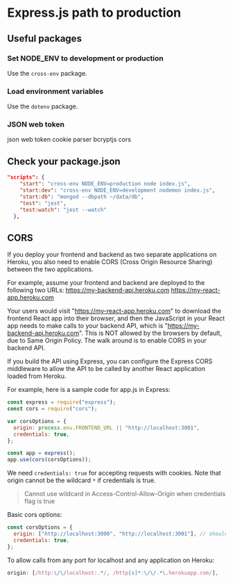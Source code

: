 # Express.js path to production

## Useful packages

### Set NODE_ENV to development or production

Use the `cross-env` package.

### Load environment variables

Use the `dotenv` package.

### JSON web token

json web token
cookie parser
bcryptjs
cors

## Check your package.json

```json
"scripts": {
    "start": "cross-env NODE_ENV=production node index.js",
    "start:dev": "cross-env NODE_ENV=development nodemon index.js",
    "start:db": "mongod --dbpath ~/data/db",
    "test": "jest",
    "test:watch": "jest --watch"
  },
```

## CORS

If you deploy your frontend and backend as two separate applications on Heroku, you also need to enable CORS (Cross Origin Resource Sharing) between the two applications.

For example, assume your frontend and backend are deployed to the following two URLs:
https://my-backend-api.heroku.com
https://my-react-app.heroku.com

Your users would visit "https://my-react-app.heroku.com" to download the frontend React app into their browser, and then the JavaScript in your React app needs to make calls to your backend API, which is "https://my-backend-api.heroku.com". This is NOT allowed by the browsers by default, due to Same Origin Policy.
The walk around is to enable CORS in your backend API.

If you build the API using Express, you can configure the Express CORS middleware to allow the API to be called by another React application loaded from Heroku.

For example, here is a sample code for app.js in Express:

```js
const express = require("express");
const cors = require("cors");

var corsOptions = {
  origin: process.env.FRONTEND_URL || "http://localhost:3001",
  credentials: true,
};

const app = express();
app.use(cors(corsOptions));
```

We need `credentials: true` for accepting requests with cookies. Note that origin cannot be the wildcard `*` if credentials is true.

> Cannot use wildcard in Access-Control-Allow-Origin when credentials flag is true

Basic cors options:

```js
const corsOptions = {
  origin: ["http://localhost:3000", "http://localhost:3001"], // should come from env var
  credentials: true,
};
```

To allow calls from any port for localhost and any application on Heroku:

```js
origin: [/http:\/\/localhost:.*/, /http[s]*:\/\/.*\.herokuapp.com/],
```
